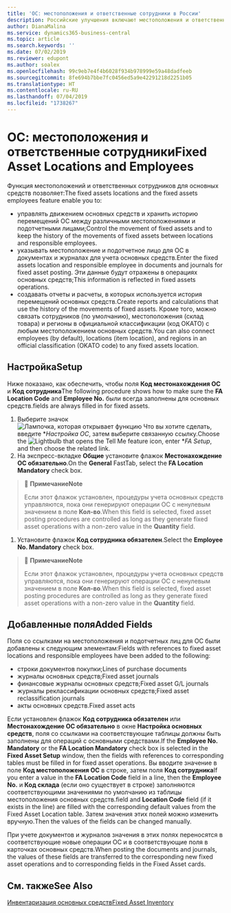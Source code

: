 ```yaml
---
title: 'ОС: местоположения и ответственные сотрудники в России'
description: Российские улучшения включают местоположения и ответственных сотрудников для основных средств.
author: DianaMalina
ms.service: dynamics365-business-central
ms.topic: article
ms.search.keywords: ''
ms.date: 07/02/2019
ms.reviewer: edupont
ms.author: soalex
ms.openlocfilehash: 99c9eb7e4f4b6028f934b978999e59a48dadfeeb
ms.sourcegitcommit: 8fe694b7bbe7fc0456ed5a9e42291218d2251b05
ms.translationtype: HT
ms.contentlocale: ru-RU
ms.lasthandoff: 07/04/2019
ms.locfileid: "1738267"
---
```

# <a name="fixed-asset-locations-and-employees"></a><span data-ttu-id="f7724-103">ОС: местоположения и ответственные сотрудники</span><span class="sxs-lookup"><span data-stu-id="f7724-103">Fixed Asset Locations and Employees</span></span>

<span data-ttu-id="f7724-104">Функция местоположений и ответственных сотрудников для основных средств позволяет:</span><span class="sxs-lookup"><span data-stu-id="f7724-104">The fixed assets locations and the fixed assets employees feature enable you to:</span></span> 

- <span data-ttu-id="f7724-105">управлять движением основных средств и хранить историю перемещений ОС между различными местоположениями и подотчетными лицами;</span><span class="sxs-lookup"><span data-stu-id="f7724-105">Control the movement of fixed assets and to keep the history of the movements of fixed assets between locations and responsible employees.</span></span>
- <span data-ttu-id="f7724-106">указывать местоположение и подотчетное лицо для ОС в документах и журналах для учета основных средств.</span><span class="sxs-lookup"><span data-stu-id="f7724-106">Enter the fixed assets location and responsible employee in documents and journals for fixed asset posting.</span></span> <span data-ttu-id="f7724-107">Эти данные будут отражены в операциях основных средств;</span><span class="sxs-lookup"><span data-stu-id="f7724-107">This information is reflected in fixed assets operations.</span></span>
- <span data-ttu-id="f7724-108">создавать отчеты и расчеты, в которых используется история перемещений основных средств.</span><span class="sxs-lookup"><span data-stu-id="f7724-108">Create reports and calculations that use the history of the movements of fixed assets.</span></span> <span data-ttu-id="f7724-109">Кроме того, можно связать сотрудников (по умолчанию), местоположения (склад товара) и регионы в официальной классификации (код ОКАТО) с любым местоположением основных средств.</span><span class="sxs-lookup"><span data-stu-id="f7724-109">You can also connect employees (by default), locations (item location), and regions in an official classification (OKATO code) to any fixed assets location.</span></span>

 

## <a name="setup"></a><span data-ttu-id="f7724-110">Настройка</span><span class="sxs-lookup"><span data-stu-id="f7724-110">Setup</span></span> 

<span data-ttu-id="f7724-111">Ниже показано, как обеспечить, чтобы поля **Код местонахождения ОС** и **Код сотрудника**</span><span class="sxs-lookup"><span data-stu-id="f7724-111">The following procedure shows how to make sure the **FA Location Code** and **Employee No.**</span></span> <span data-ttu-id="f7724-112">были всегда заполнены для основных средств.</span><span class="sxs-lookup"><span data-stu-id="f7724-112">fields are always filled in for fixed assets.</span></span> 

1. <span data-ttu-id="f7724-113">Выберите значок ![Лампочка, которая открывает функцию Что вы хотите сделать](../../media/ui-search/search_small.png "Что вы хотите сделать"), введите \**Настройка ОС*, затем выберите связанную ссылку.</span><span class="sxs-lookup"><span data-stu-id="f7724-113">Choose the ![Lightbulb that opens the Tell Me feature](../../media/ui-search/search_small.png "Tell me what you want to do") icon, enter \**FA Setup*, and then choose the related link.</span></span>
2. <span data-ttu-id="f7724-114">На экспресс-вкладке **Общие** установите флажок **Местонахождение ОС обязательно**.</span><span class="sxs-lookup"><span data-stu-id="f7724-114">On the **General** FastTab, select the **FA Location Mandatory** check box.</span></span>

 

> :speech_balloon: <span data-ttu-id="f7724-115">**Примечание**</span><span class="sxs-lookup"><span data-stu-id="f7724-115">**Note**</span></span>
>
> <span data-ttu-id="f7724-116">Если этот флажок установлен, процедуры учета основных средств управляются, пока они генерируют операции ОС с ненулевым значением в поле **Кол-во**.</span><span class="sxs-lookup"><span data-stu-id="f7724-116">When this field is selected, fixed asset posting procedures are controlled as long as they generate fixed asset operations with a non-zero value in the **Quantity** field.</span></span>



1. <span data-ttu-id="f7724-117">Установите флажок **Код сотрудника обязателен**.</span><span class="sxs-lookup"><span data-stu-id="f7724-117">Select the **Employee No. Mandatory** check box.</span></span>

 

> :speech_balloon: <span data-ttu-id="f7724-118">**Примечание**</span><span class="sxs-lookup"><span data-stu-id="f7724-118">**Note**</span></span>
>
> <span data-ttu-id="f7724-119">Если этот флажок установлен, процедуры учета основных средств управляются, пока они генерируют операции ОС с ненулевым значением в поле **Кол-во**.</span><span class="sxs-lookup"><span data-stu-id="f7724-119">When this field is selected, fixed asset posting procedures are controlled as long as they generate fixed asset operations with a non-zero value in the **Quantity** field.</span></span>

 

## <a name="added-fields"></a><span data-ttu-id="f7724-120">Добавленные поля</span><span class="sxs-lookup"><span data-stu-id="f7724-120">Added Fields</span></span> 

<span data-ttu-id="f7724-121">Поля со ссылками на местоположения и подотчетных лиц для ОС были добавлены к следующим элементам:</span><span class="sxs-lookup"><span data-stu-id="f7724-121">Fields with references to fixed asset locations and responsible employees have been added to the following:</span></span> 

- <span data-ttu-id="f7724-122">строки документов покупки;</span><span class="sxs-lookup"><span data-stu-id="f7724-122">Lines of purchase documents</span></span>
- <span data-ttu-id="f7724-123">журналы основных средств;</span><span class="sxs-lookup"><span data-stu-id="f7724-123">Fixed asset journals</span></span>
- <span data-ttu-id="f7724-124">финансовые журналы основных средств;</span><span class="sxs-lookup"><span data-stu-id="f7724-124">Fixed asset G/L journals</span></span>
- <span data-ttu-id="f7724-125">журналы реклассификации основных средств;</span><span class="sxs-lookup"><span data-stu-id="f7724-125">Fixed asset reclassification journals</span></span>
- <span data-ttu-id="f7724-126">акты основных средств.</span><span class="sxs-lookup"><span data-stu-id="f7724-126">Fixed asset acts</span></span> 

<span data-ttu-id="f7724-127">Если установлен флажок **Код сотрудника обязателен** или **Местонахождение ОС обязательно** в окне **Настройка основных средств**, поля со ссылками на соответствующие таблицы должны быть заполнены для операций с основными средствами.</span><span class="sxs-lookup"><span data-stu-id="f7724-127">If the **Employee No. Mandatory** or the **FA Location Mandatory** check box is selected in the **Fixed Asset Setup** window, then the fields with references to corresponding tables must be filled in for fixed asset operations.</span></span> <span data-ttu-id="f7724-128">Вы вводите значение в поле **Код местоположения ОС** в строке, затем поля **Код сотрудника**</span><span class="sxs-lookup"><span data-stu-id="f7724-128">If you enter a value in the **FA Location Code** field in a line, then the **Employee No.**</span></span> <span data-ttu-id="f7724-129">и **Код склада** (если оно существует в строке) заполняются соответствующими значениями по умолчанию из таблицы местоположения основных средств.</span><span class="sxs-lookup"><span data-stu-id="f7724-129">field and **Location Code** field (if it exists in the line) are filled with the corresponding default values from the Fixed Asset Location table.</span></span> <span data-ttu-id="f7724-130">Затем значения этих полей можно изменить вручную.</span><span class="sxs-lookup"><span data-stu-id="f7724-130">Then the values of the fields can be changed manually.</span></span>

<span data-ttu-id="f7724-131">При учете документов и журналов значения в этих полях переносятся в соответствующие новые операции ОС и в соответствующие поля в карточках основных средств.</span><span class="sxs-lookup"><span data-stu-id="f7724-131">When posting the documents and journals, the values of these fields are transferred to the corresponding new fixed asset operations and to corresponding fields in the Fixed Asset cards.</span></span>

 

## <a name="see-also"></a><span data-ttu-id="f7724-132">См. также</span><span class="sxs-lookup"><span data-stu-id="f7724-132">See Also</span></span> 

[<span data-ttu-id="f7724-133">Инвентаризация основных средств</span><span class="sxs-lookup"><span data-stu-id="f7724-133">Fixed Asset Inventory</span></span>](Fixed-Asset-Inventory.md)
